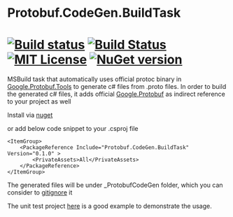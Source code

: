 # Protobuf.CodeGen.BuildTask

[![Build status](https://img.shields.io/appveyor/ci/hanabi1224/protobuf-codegen-buildtask/master.svg)](https://ci.appveyor.com/project/hanabi1224/protobuf-codegen-buildtask)
[![Build Status](https://img.shields.io/travis/hanabi1224/Protobuf.CodeGen.BuildTask/master.svg)](https://travis-ci.org/hanabi1224/Protobuf.CodeGen.BuildTask)
[![MIT License](https://img.shields.io/github/license/hanabi1224/Protobuf.CodeGen.BuildTask.svg)](https://github.com/hanabi1224/Protobuf.CodeGen.BuildTask/blob/master/LICENSE)
[![NuGet version](https://buildstats.info/nuget/Protobuf.CodeGen.BuildTask)](https://www.nuget.org/packages/Protobuf.CodeGen.BuildTask)
====

MSBuild task that automatically uses official protoc binary in [Google.Protobuf.Tools](https://www.nuget.org/packages/Google.Protobuf.Tools/) to generate c# files from .proto files. In order to build the generated c# files, it adds official [Google.Protobuf](https://www.nuget.org/packages/Google.Protobuf/) as indirect reference to your project as well

Install via [nuget](https://www.nuget.org/packages/Protobuf.CodeGen.BuildTask)

or add below code snippet to your .csproj file

```
<ItemGroup>
    <PackageReference Include="Protobuf.CodeGen.BuildTask" Version="0.1.0" >
        <PrivateAssets>All</PrivateAssets>
    </PackageReference>
</ItemGroup>
```

The generated files will be under _ProtobufCodeGen folder, which you can consider to [gitignore](https://github.com/hanabi1224/Protobuf.CodeGen.BuildTask/blob/master/test/Protobuf.CodeGen.BuildTask.Tests/.gitignore) it

The unit test project [here](https://github.com/hanabi1224/Protobuf.CodeGen.BuildTask/tree/master/test/Protobuf.CodeGen.BuildTask.Tests) is a good example to demonstrate the usage.

